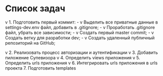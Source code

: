 # Список задач

v 1. Подготовить первый коммит:
    - v Выделить все приватные данные в settings-dev.env файл, добавить в .gitignore;
    - v Проработать .gitignore файл, убрать все зависимости;
    - v Создать первый master commit;
    - v Создать ветку для разработки dev;
    - v Создать удаленный публичный репозиторий на GitHub;

v 2. Реализовать процесс авторизации и аутентификации
v 3. Добавить пиложение Супевизора
v 4. Определить views приложения
v 5. Определить urls приложения
v 6. Интегрировать urls приложения в urls проекта
7. Подготовить templates
